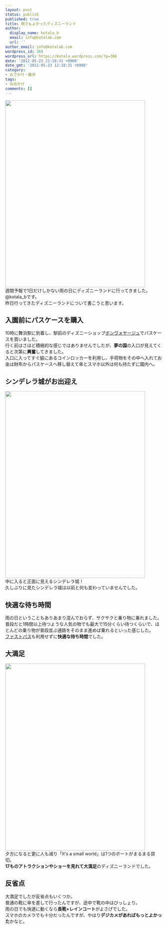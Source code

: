 ```yaml
---
layout: post
status: publish
published: true
title: 雨でもよかったディズニーランド
author:
  display_name: kotala_b
  email: info@kotalab.com
  url: ''
author_email: info@kotalab.com
wordpress_id: 368
wordpress_url: https://kotala.wordpress.com/?p=368
date: '2012-05-23 21:18:31 +0900'
date_gmt: '2012-05-23 12:18:31 +0900'
category:
- おでかけ・散歩
tags:
- お出かけ
comments: []
---
```

<p><a href="https://kotalab.com/wp-content/uploads/disney_light.jpg" target="_blank"><img src="https://kotalab.com/wp-content/uploads/disney_light.jpg" alt="" title="disney_light" width="448" height="600" class="alignnone size-full wp-image-1156" /></a><br />
週間予報で1日だけしかない雨の日にディズニーランドに行ってきました。@kotala_bです。<br />
昨日行ってきたディズニーランドについて書こうと思います。<br />
<!--more--></p>
<h2>入園前にパスケースを購入</h2>
<p>10時に舞浜駅に到着し、駅前のディズニーショップ<a title="ボンヴォヤージュ" href="https://www.tokyodisneyresort.co.jp/bv/" target="_blank">ボンヴォヤージュ</a>でパスケースを買いました。<br />
行く前はさほど積極的な感じではありませんでしたが、<strong>夢の国</strong>の入口が見えてくると次第に<strong>興奮</strong>してきました。<br />
入口に入ってすぐ脇にあるコインロッカーを利用し、手荷物をその中へ入れてお金は財布からパスケースへ移し替えて傘とスマホ以外は何も持たずに園内へ。</p>
<h2>シンデレラ城がお出迎え</h2>
<p><a href="https://kotalab.com/wp-content/uploads/disney_castle.jpg" target="_blank"><img src="https://kotalab.com/wp-content/uploads/disney_castle.jpg" alt="" title="disney_castle" width="448" height="600" class="alignnone size-full wp-image-1158" /></a><br />
中に入ると正面に見えるシンデレラ城！<br />
久しぶりに見たシンデレラ城は以前と何も変わっていませんでした。</p>
<h2>快適な待ち時間</h2>
<p>雨の日ということもありあまり混んでおらず、サクサクと乗り物に乗れました。<br />
普段だと1時間以上待つような人気の物でも最大で15分くらい待つくらいで、ほとんどの乗り物が普段並ぶ通路をそのまま進めば乗れるといった感じした。<br />
<a title="ファストパス" href="https://www.tokyodisneyresort.co.jp/tdl/service/in_fastpass.html" target="_blank">ファストパス</a>も利用せずに<strong>快適な待ち時間</strong>でした。</p>
<h2>大満足</h2>
<p><a href="https://kotalab.com/wp-content/uploads/disney_smallworld.jpg"><img src="https://kotalab.com/wp-content/uploads/disney_smallworld.jpg" alt="" title="disney_smallworld" width="448" height="600" class="alignnone size-full wp-image-1159" /></a><br />
夕方になると更に人も減り「It's a small world」は1つのボートがまるまる貸切。<br />
<strong>17ものアトラクションやショーを見れて大満足</strong>のディズニーランドでした。</p>
<h2>反省点</h2>
<p>大満足でしたが反省点もいくつか。<br />
普通の靴に傘を差して行ったんですが、途中で靴の中はびっしょり。<br />
雨の日でも快適に動くなら<strong>長靴+レインコート</strong>がよさげでした。<br />
スマホのカメラでも十分だったんですが、やはり<strong>デジカメがあればもっとよかった</strong>かなと。</p>
